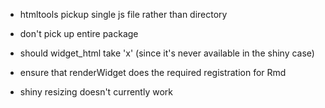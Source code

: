 
- htmltools pickup single js file rather than directory

- don't pick up entire package

- should widget_html take 'x' (since it's never available in the shiny case)

- ensure that renderWidget does the required registration for Rmd

- shiny resizing doesn't currently work